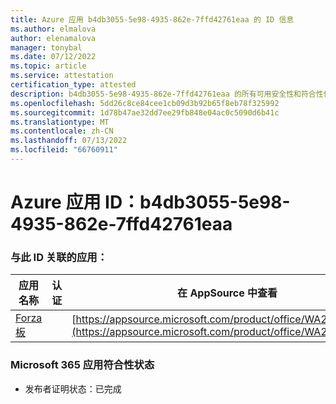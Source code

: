 ```yaml
---
title: Azure 应用 b4db3055-5e98-4935-862e-7ffd42761eaa 的 ID 信息
ms.author: elmalova
author: elenamalova
manager: tonybal
ms.date: 07/12/2022
ms.topic: article
ms.service: attestation
certification_type: attested
description: b4db3055-5e98-4935-862e-7ffd42761eaa 的所有可用安全性和符合性信息。
ms.openlocfilehash: 5dd26c8ce84cee1cb09d3b92b65f8eb78f325992
ms.sourcegitcommit: 1d78b47ae32dd7ee29fb848e04ac0c5090d6b41c
ms.translationtype: MT
ms.contentlocale: zh-CN
ms.lasthandoff: 07/13/2022
ms.locfileid: "66760911"
---
```

# <a name="azure-app-id-b4db3055-5e98-4935-862e-7ffd42761eaa"></a>Azure 应用 ID：b4db3055-5e98-4935-862e-7ffd42761eaa


### <a name="apps-associated-with-this-id"></a>与此 ID 关联的应用：
| **应用名称** | **认证** | **在 AppSource 中查看** |
|--------------|---------------|-----------------------|
| [Forza 板](../forward/WA200004274.md) |  | [https://appsource.microsoft.com/product/office/WA200004274](https://appsource.microsoft.com/product/office/WA200004274) |

### <a name="microsoft-365-app-compliance-status"></a>Microsoft 365 应用符合性状态
- 发布者证明状态：已完成
